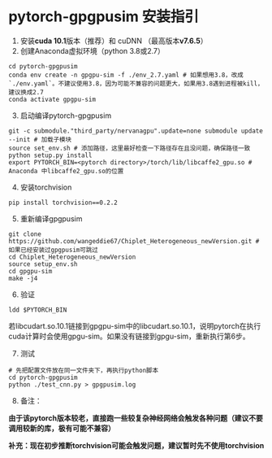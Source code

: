 # pytorch-gpgpusim 安装指引

1. 安装**cuda 10.1**版本（推荐）和 cuDNN （最高版本**v7.6.5**）
2. 创建Anaconda虚拟环境（python 3.8或2.7）
```shell
cd pytorch-gpgpusim
conda env create -n gpgpu-sim -f ./env_2.7.yaml # 如果想用3.8，改成`./env.yaml`。不建议使用3.8，因为可能不兼容的问题更大，如果用3.8遇到进程被kill，建议换成2.7
conda activate gpgpu-sim
```
3. 启动编译pytorch-gpgpusim
```shell
git -c submodule."third_party/nervanagpu".update=none submodule update --init # 加载子模块
source set_env.sh # 添加路径，这里最好检查一下路径存在且没问题，确保路径一致
python setup.py install
export PYTORCH_BIN=<pytorch directory>/torch/lib/libcaffe2_gpu.so # Anaconda 中libcaffe2_gpu.so的位置
```
4. 安装torchvision
```shell
pip install torchvision==0.2.2
```
5. 重新编译gpgpusim
```shell
git clone https://github.com/wangeddie67/Chiplet_Heterogeneous_newVersion.git # 如果已经安装过gpgpusim可跳过
cd Chiplet_Heterogeneous_newVersion
source setup_env.sh
cd gpgpu-sim
make -j4
```
6. 验证
```shell
ldd $PYTORCH_BIN
```
若libcudart.so.10.1链接到gpgpu-sim中的libcudart.so.10.1，说明pytorch在执行cuda计算时会使用gpgu-sim。如果没有链接到gpgu-sim，重新执行第6步。

7. 测试
```shell
# 先把配置文件放在同一文件夹下，再执行python脚本
cd pytorch-gpgpusim
python ./test_cnn.py > gpgpusim.log
```

8. 备注：

**由于该pytorch版本较老，直接跑一些较复杂神经网络会触发各种问题（建议不要调用较新的库，极有可能不兼容）**

**补充：现在初步推断torchvision可能会触发问题，建议暂时先不使用torchvision**
